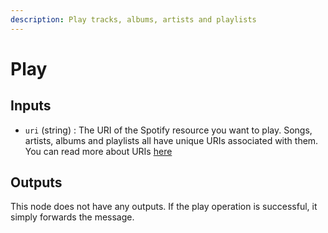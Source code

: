 ```yaml
---
description: Play tracks, albums, artists and playlists
---
```


# Play

## Inputs

* `uri` (string) : The URI of the Spotify resource you want to play. Songs, artists, albums and playlists all have unique URIs associated with them. You can read more about URIs [here](https://community.spotify.com/t5/FAQs/What-s-a-Spotify-URI/ta-p/919201)

## Outputs

This node does not have any outputs. If the play operation is successful, it simply forwards the message.
